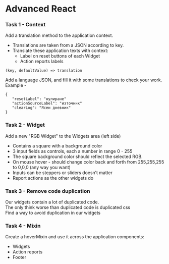 # Advanced React

### Task 1 - Context

Add a translation method to the application context.
* Translations are taken from a JSON according to key.
* Translate these application texts with context:
  * Label on reset buttons of each Widget
  * Action reports labels

`(key, defaultValue) => translation`

Add a language JSON, and fill it with some translations to check your work.   
Example - 
````
{
   "resetLabel": "нулиране"
   "actionSourceLabel": "източник"
   "clearLog": "Ясен дневник"
}
````


### Task 2 - Widget
Add a new "RGB Widget" to the Widgets area (left side)
* Contains a square with a background color
* 3 input fields as controls, each a number in range 0 - 255
* The square background color should reflect the selected RGB.
* On mouse hover - should change color back and forth from 255,255,255 to 0,0,0 (any way you want)
* Inputs can be steppers or sliders doesn’t matter
* Report actions as the other widgets do

### Task 3 - Remove code duplication
Our widgets contain a lot of duplicated code.  
The only think worse than duplicated code is duplicated css   
Find a way to avoid duplication in our widgets


### Task 4 - Mixin
Create a hoverMixin and use it across the application components:
* Widgets
* Action reports
* Footer

